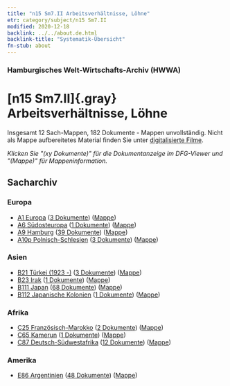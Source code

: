 ```yaml
---
title: "n15 Sm7.II Arbeitsverhältnisse, Löhne"
etr: category/subject/n15 Sm7.II
modified: 2020-12-18
backlink: ../../about.de.html
backlink-title: "Systematik-Übersicht"
fn-stub: about
---
```


### Hamburgisches Welt-Wirtschafts-Archiv (HWWA)
# [n15 Sm7.II]{.gray}&#8201; Arbeitsverhältnisse, Löhne&#160; 




Insgesamt 12 Sach-Mappen, 182 Dokumente - Mappen unvollständig.
Nicht als Mappe aufbereitetes Material finden Sie unter [digitalisierte Filme](/film/h1_sh).

_Klicken Sie "(xy Dokumente)" für die Dokumentanzeige im DFG-Viewer und "(Mappe)" für Mappeninformation._

## Sacharchiv




### Europa

- [A1 Europa](../../../geo/about.de.html#A1) (<a href="https://dfg-viewer.de/show/?tx_dlf[id]=https://pm20.zbw.eu/mets/sh/1408xx/140892/1451xx/145169/public.mets.de.xml" target="_blank">3 Dokumente</a>) ([Mappe](http://purl.org/pressemappe20/folder/sh/140892,145169))
- [A6 Südosteuropa](../../../geo/about.de.html#A6) (<a href="https://dfg-viewer.de/show/?tx_dlf[id]=https://pm20.zbw.eu/mets/sh/1409xx/140900/1451xx/145169/public.mets.de.xml" target="_blank">1 Dokumente</a>) ([Mappe](http://purl.org/pressemappe20/folder/sh/140900,145169))
- [A9 Hamburg](../../../geo/about.de.html#A9) (<a href="https://dfg-viewer.de/show/?tx_dlf[id]=https://pm20.zbw.eu/mets/sh/1409xx/140905/1451xx/145169/public.mets.de.xml" target="_blank">39 Dokumente</a>) ([Mappe](http://purl.org/pressemappe20/folder/sh/140905,145169))
- [A10p Polnisch-Schlesien](../../../geo/about.de.html#A10p) (<a href="https://dfg-viewer.de/show/?tx_dlf[id]=https://pm20.zbw.eu/mets/sh/1409xx/140951/1451xx/145169/public.mets.de.xml" target="_blank">3 Dokumente</a>) ([Mappe](http://purl.org/pressemappe20/folder/sh/140951,145169))

### Asien

- [B21 Türkei (1923 -)](../../../geo/about.de.html#B21) (<a href="https://dfg-viewer.de/show/?tx_dlf[id]=https://pm20.zbw.eu/mets/sh/1411xx/141111/1451xx/145169/public.mets.de.xml" target="_blank">3 Dokumente</a>) ([Mappe](http://purl.org/pressemappe20/folder/sh/141111,145169))
- [B23 Irak](../../../geo/about.de.html#B23) (<a href="https://dfg-viewer.de/show/?tx_dlf[id]=https://pm20.zbw.eu/mets/sh/1411xx/141113/1451xx/145169/public.mets.de.xml" target="_blank">1 Dokumente</a>) ([Mappe](http://purl.org/pressemappe20/folder/sh/141113,145169))
- [B111 Japan](../../../geo/about.de.html#B111) (<a href="https://dfg-viewer.de/show/?tx_dlf[id]=https://pm20.zbw.eu/mets/sh/1412xx/141272/1451xx/145169/public.mets.de.xml" target="_blank">68 Dokumente</a>) ([Mappe](http://purl.org/pressemappe20/folder/sh/141272,145169))
- [B112 Japanische Kolonien](../../../geo/about.de.html#B112) (<a href="https://dfg-viewer.de/show/?tx_dlf[id]=https://pm20.zbw.eu/mets/sh/1412xx/141273/1451xx/145169/public.mets.de.xml" target="_blank">1 Dokumente</a>) ([Mappe](http://purl.org/pressemappe20/folder/sh/141273,145169))

### Afrika

- [C25 Französisch-Marokko](../../../geo/about.de.html#C25) (<a href="https://dfg-viewer.de/show/?tx_dlf[id]=https://pm20.zbw.eu/mets/sh/1413xx/141358/1451xx/145169/public.mets.de.xml" target="_blank">2 Dokumente</a>) ([Mappe](http://purl.org/pressemappe20/folder/sh/141358,145169))
- [C65 Kamerun](../../../geo/about.de.html#C65) (<a href="https://dfg-viewer.de/show/?tx_dlf[id]=https://pm20.zbw.eu/mets/sh/1414xx/141410/1451xx/145169/public.mets.de.xml" target="_blank">1 Dokumente</a>) ([Mappe](http://purl.org/pressemappe20/folder/sh/141410,145169))
- [C87 Deutsch-Südwestafrika](../../../geo/about.de.html#C87) (<a href="https://dfg-viewer.de/show/?tx_dlf[id]=https://pm20.zbw.eu/mets/sh/1414xx/141450/1451xx/145169/public.mets.de.xml" target="_blank">12 Dokumente</a>) ([Mappe](http://purl.org/pressemappe20/folder/sh/141450,145169))

### Amerika

- [E86 Argentinien](../../../geo/about.de.html#E86) (<a href="https://dfg-viewer.de/show/?tx_dlf[id]=https://pm20.zbw.eu/mets/sh/1416xx/141692/1451xx/145169/public.mets.de.xml" target="_blank">48 Dokumente</a>) ([Mappe](http://purl.org/pressemappe20/folder/sh/141692,145169))


